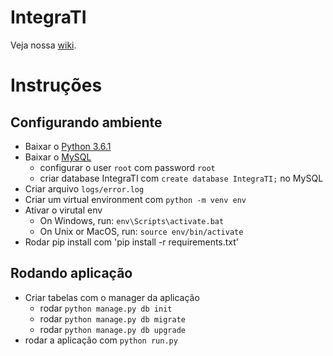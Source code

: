 # IntegraTI
Veja nossa [wiki](https://github.com/bti-imd/IntegraTI-API/wiki).

# Instruções
## Configurando ambiente
- Baixar o [Python 3.6.1](https://www.python.org/ftp/python/3.6.1/python-3.6.1.exe)
- Baixar o [MySQL](https://dev.mysql.com/downloads/installer/)
    - configurar o user ```root``` com password ```root```
    - criar database IntegraTI com ```create database IntegraTI;``` no MySQL
- Criar arquivo ```logs/error.log```
- Criar um virtual environment com ```python -m venv env```
- Ativar o virutal env
    - On Windows, run: ```env\Scripts\activate.bat```
    - On Unix or MacOS, run: ```source env/bin/activate```
- Rodar pip install com 'pip install -r requirements.txt'

## Rodando aplicação
- Criar tabelas com o manager da aplicação
    - rodar ```python manage.py db init```
    - rodar ```python manage.py db migrate```
    - rodar ```python manage.py db upgrade```
- rodar a aplicação com ```python run.py```
